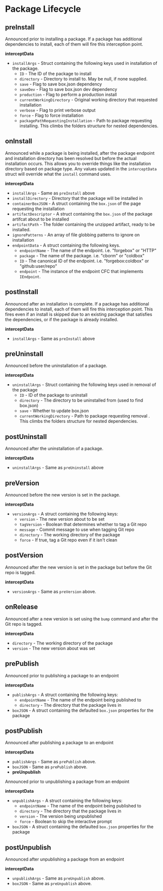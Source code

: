 # Package Lifecycle

## preInstall

Announced prior to installing a package. If a package has additional dependencies to install, each of them will fire this interception point.

**interceptData**

* `installArgs` - Struct containing the following keys used in installation of the package.
  * `ID` - The ID of the package to install
  * `directory` - Directory to install to.  May be null, if none supplied.
  * `save` - Flag to save box.json dependency
  * `saveDev` - Flag to save box.json dev dependency
  * `production` - Flag to perform a production install
  * `currentWorkingDirectory` - Original working directory that requested installation
  * `verbose` - Flag to print verbose output
  * `force` - Flag to force installation
  * `packagePathRequestingInstallation` - Path to package requesting installing.  This climbs the folders structure for nested dependencies.

## onInstall

Announced while a package is being installed, after the package endpoint and installation directory has been resolved but before the actual installation occurs. This allows you to override things like the installation directory based on package type. Any values updated in the `interceptData` struct will override what the `install` command uses.

**interceptData**

* `installArgs` - Same as `preInstall` above
* `installDirectory` - Directory that the package will be installed in
* `containerBoxJSON` - A struct containing the `box.json` of the page requesting the installation
* `artifactDescriptor` - A struct containing the `box.json` of the package artifcat about to be installed
* `artifactPath` - The folder containing the unzipped artifact, ready to be installed.
* `ignorePatterns` - An array of file globbing patterns to ignore on installation
* `endpointData` - A struct containing the following keys.
  * `endpointName` - The name of the endpoint.  i.e. "forgebox" or "HTTP"
  * `package` - The name of the package. i.e. "cborm" or "coldbox"
  * `ID` - The canonical ID of the endpoint.  i.e. "forgebox:coldbox" or "github:user/repo"
  * `endpoint` - The instance of the endpoint CFC that implements `IEndpoint`.

## postInstall

Announced after an installation is complete. If a package has additional dependencies to install, each of them will fire this interception point.  This fires even if an install is skipped due to an existing package that satisfies the dependencies, or if the package is already installed.

**interceptData**

* `installArgs` - Same as `preInstall` above

## preUninstall

Announced before the uninstallation of a package.

**interceptData**

* `uninstallArgs` - Struct containing the following keys used in removal of the package
  * `ID` - ID of the package to uninstall
  * `directory` - The directory to be uninstalled from \(used to find box.json\)
  * `save` - Whether to update box.json
  * `currentWorkingDirectory` - Path to package requesting removal .  This climbs the folders structure for nested dependencies.

## postUninstall

Announced after the uninstallation of a package.

**interceptData**

* `uninstallArgs` - Same as `preUninstall` above

## preVersion

Announced before the new version is set in the package.

**interceptData**

* `versionArgs` - A struct containing the following keys:
  * `version` - The new version about to be set
  * `tagVersion` - Boolean that determines whether to tag a Git repo
  * `message` - Commit message to use when tagging Git repo
  * `directory` - The working directory of the package
  * `force` - If true, tag a Git repo even if it isn't clean

## postVersion

Announced after the new version is set in the package but before the Git repo is tagged.

**interceptData**

* `versionArgs` - Same as `preVersion` above.

## onRelease

Announced after a new version is set using the `bump` command and after the Git repo is tagged.

**interceptData**

* `directory` - The working directory of the package
* `version` - The new version about was set

## prePublish

Announced prior to publishing a package to an endpoint

**interceptData**

* `publishArgs` - A struct containing the following keys:
  * `endpointName` - The name of the endpoint being published to
  * `directory` - The directory that the package lives in
* `boxJSON` - A struct containing the defaulted `box.json` properties for the package

## postPublish

Announced after publishing a package to an endpoint

**interceptData**

* `publishArgs` - Same as `prePublish` above.
* `boxJSON` - Same as `prePublish` above.
* **preUnpublish**

Announced prior to unpublishing a package from an endpoint

**interceptData**

* `unpublishArgs` - A struct containing the following keys:
  * `endpointName` - The name of the endpoint being published to
  * `directory` - The directory that the package lives in
  * `version` - The version being unpublished
  * `force` - Boolean to skip the interactive prompt
* `boxJSON` - A struct containing the defaulted `box.json` properties for the package

## postUnpublish

Announced after unpublishing a package from an endpoint

**interceptData**

* `unpublishArgs` - Same as `preUnpublish` above.
* `boxJSON` - Same as `preUnpublish` above.

